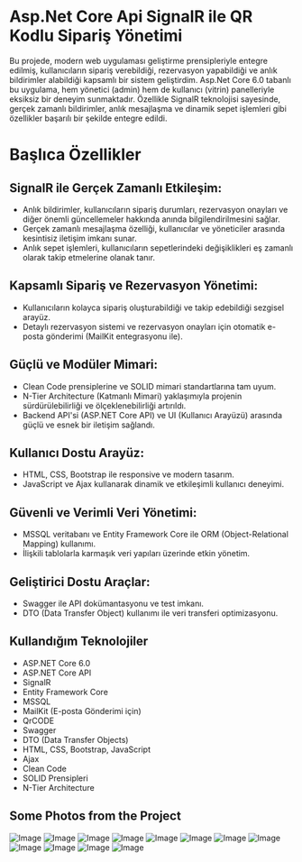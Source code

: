 # Asp.Net Core Api SignalR ile QR Kodlu Sipariş Yönetimi
Bu projede, modern web uygulaması geliştirme prensipleriyle entegre edilmiş, kullanıcıların sipariş verebildiği, rezervasyon yapabildiği ve anlık bildirimler alabildiği kapsamlı bir sistem geliştirdim. Asp.Net Core 6.0 tabanlı bu uygulama, hem yönetici (admin) hem de kullanıcı (vitrin) panelleriyle eksiksiz bir deneyim sunmaktadır. Özellikle SignalR teknolojisi sayesinde, gerçek zamanlı bildirimler, anlık mesajlaşma ve dinamik sepet işlemleri gibi özellikler başarılı bir şekilde entegre edildi.
# Başlıca Özellikler
## SignalR ile Gerçek Zamanlı Etkileşim:
* Anlık bildirimler, kullanıcıların sipariş durumları, rezervasyon onayları ve diğer önemli güncellemeler hakkında anında bilgilendirilmesini sağlar.
* Gerçek zamanlı mesajlaşma özelliği, kullanıcılar ve yöneticiler arasında kesintisiz iletişim imkanı sunar.
* Anlık sepet işlemleri, kullanıcıların sepetlerindeki değişiklikleri eş zamanlı olarak takip etmelerine olanak tanır.
## Kapsamlı Sipariş ve Rezervasyon Yönetimi:
* Kullanıcıların kolayca sipariş oluşturabildiği ve takip edebildiği sezgisel arayüz.
* Detaylı rezervasyon sistemi ve rezervasyon onayları için otomatik e-posta gönderimi (MailKit entegrasyonu ile).
## Güçlü ve Modüler Mimari:
* Clean Code prensiplerine ve SOLID mimari standartlarına tam uyum.
* N-Tier Architecture (Katmanlı Mimari) yaklaşımıyla projenin sürdürülebilirliği ve ölçeklenebilirliği artırıldı.
* Backend API'si (ASP.NET Core API) ve UI (Kullanıcı Arayüzü) arasında güçlü ve esnek bir iletişim sağlandı.
## Kullanıcı Dostu Arayüz:
* HTML, CSS, Bootstrap ile responsive ve modern tasarım.
* JavaScript ve Ajax kullanarak dinamik ve etkileşimli kullanıcı deneyimi.
## Güvenli ve Verimli Veri Yönetimi:
* MSSQL veritabanı ve Entity Framework Core ile ORM (Object-Relational Mapping) kullanımı.
* İlişkili tablolarla karmaşık veri yapıları üzerinde etkin yönetim.
## Geliştirici Dostu Araçlar:
* Swagger ile API dokümantasyonu ve test imkanı.
* DTO (Data Transfer Object) kullanımı ile veri transferi optimizasyonu.

## Kullandığım Teknolojiler
* ASP.NET Core 6.0
* ASP.NET Core API
* SignalR
* Entity Framework Core
* MSSQL
* MailKit (E-posta Gönderimi için)
* QrCODE
* Swagger
* DTO (Data Transfer Objects)
* HTML, CSS, Bootstrap, JavaScript
* Ajax
* Clean Code
* SOLID Prensipleri
* N-Tier Architecture

## Some Photos from the Project
![Image](https://github.com/user-attachments/assets/f5c64601-994f-43b9-9433-702bfc4a6f4f)
![Image](https://github.com/user-attachments/assets/68332d0d-44ac-4043-8883-20e7d951e2a4)
![Image](https://github.com/user-attachments/assets/9b3dbac2-5baa-419b-9f61-ddc0636b5d46)
![Image](https://github.com/user-attachments/assets/9f897945-58fd-408e-9c24-14fc48bc5077)
![Image](https://github.com/user-attachments/assets/10f2e8a3-4aa1-4ab5-8be4-c31172a1670d)
![Image](https://github.com/user-attachments/assets/ed23a1c2-0e1e-446d-a1d5-0f42f909ca4c)
![Image](https://github.com/user-attachments/assets/f6112dff-694a-4115-90ac-6e75642a869e)
![Image](https://github.com/user-attachments/assets/641b209b-fccb-4b12-9a1f-7f2cd6e55d57)
![Image](https://github.com/user-attachments/assets/21de96bc-17da-45e4-a729-9eb8a37403fb)
![Image](https://github.com/user-attachments/assets/2e56fad5-2142-4f8e-9ecb-a181779c2dea)
![Image](https://github.com/user-attachments/assets/41cd0a4c-39cc-46da-b089-918594a44db7)
![Image](https://github.com/user-attachments/assets/887b13f5-3d1f-4360-8f5c-d30abe9bfeab)
